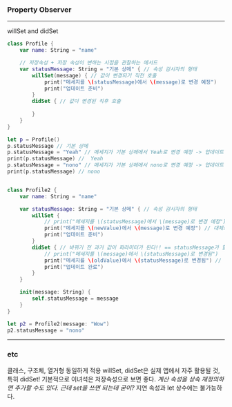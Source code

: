 ### Property Observer
---
willSet and didSet


```swift
class Profile {
    var name: String = "name"

    // 저장속성 + 저장 속성이 변하는 시점을 관찰하는 메서드
    var statusMessage: String = "기본 상메" { // 속성 감시자의 형태
        willSet(message) { // 값이 변경되기 직전 호출
            print("메세지를 \(statusMessage)에서 \(message)로 변경 예정")
            print("업데이트 준비")
        }
        didSet { // 값이 변경된 직후 호출
            
        }
    }
}

let p = Profile()
p.statusMessage // 기본 상메
p.statusMessage = "Yeah" // 메세지가 기본 상메에서 Yeah로 변경 예정 -> 업데이트 준비
print(p.statusMessage) //  Yeah
p.statusMessage = "nono" // 메세지가 기본 상메에서 nono로 변경 예정 -> 업데이트 준비
print(p.statusMessage) // nono


class Profile2 {
    var name: String = "name"

    var statusMessage: String = "기본 상메" { // 속성 감시자의 형태
        willSet { 
            // print("메세지를 \(statusMessage)에서 \(message)로 변경 예정")
            print("메세지를 \(newValue)에서 \(message)로 변경 예정") // 대체로 기본 파라미터로 이렇게 씀
            print("업데이트 준비")
        }
        didSet { // 바뀌기 전 과거 값이 파라미터가 된다!! == statusMessage가 할당완료 값
            // print("메세지를 \(message)에서 \(statusMessage)로 변경됨")
            print("메세지를 \(oldValue)에서 \(statusMessage)로 변경됨") // 대체로 기본 파라미터 써서 이렇게 씀
            print("업데이트 완료")
        }
    }

    init(message: String) {
        self.statusMessage = message
    }
}

let p2 = Profile2(message: "Wow")
p2.statusMessage = "nono"
```
---
### etc
클래스, 구조체, 열거형 동일하게 적용
willSet, didSet은 실제 앱에서 자주 활용될 것, 특히 didSet!
기본적으로 이녀석은 저장속성으로 보면 좋다.
_계산 속성을 상속 재정의하면 추가할 수도 있다. 근데 set을 쓰면 되는데 굳이?_
지연 속성과 let 상수에는 불가능하다.